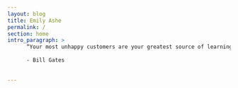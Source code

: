 ```yaml
---
layout: blog
title: Emily Ashe
permalink: /
section: home
intro_paragraph: >
      “Your most unhappy customers are your greatest source of learning.” 
      
      - Bill Gates
  
  
---
```

